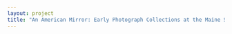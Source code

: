 ```yaml
--- 
layout: project 
title: "An American Mirror: Early Photograph Collections at the Maine State Museum" 
---
```



